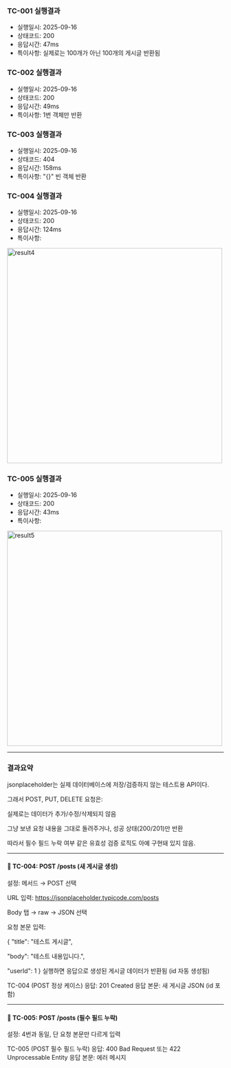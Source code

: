 ### TC-001 실행결과
- 실행일시: 2025-09-16
- 상태코드: 200
- 응답시간: 47ms
- 특이사항: 실제로는 100개가 아닌 100개의 게시글 반환됨

### TC-002 실행결과
- 실행일시: 2025-09-16
- 상태코드: 200
- 응답시간: 49ms
- 특이사항: 1번 객체만 반환

### TC-003 실행결과
- 실행일시: 2025-09-16
- 상태코드: 404
- 응답시간: 158ms
- 특이사항: "{}" 빈 객체 반환

### TC-004 실행결과
- 실행일시: 2025-09-16
- 상태코드: 200
- 응답시간: 124ms
- 특이사항:
  
<img src="https://github.com/user-attachments/assets/3b464355-7176-4c42-b2ff-7840c8872ea6" width="500px" alt="result4" />

### TC-005 실행결과
- 실행일시: 2025-09-16
- 상태코드: 200
- 응답시간: 43ms
- 특이사항:
  
<img width="500" alt="result5" src="https://github.com/user-attachments/assets/dacd576e-02ff-45d8-9d27-fd6322866b9d" />


---
### 결과요약 ###

jsonplaceholder는 실제 데이터베이스에 저장/검증하지 않는 테스트용 API이다.

그래서 POST, PUT, DELETE 요청은:

실제로는 데이터가 추가/수정/삭제되지 않음

그냥 보낸 요청 내용을 그대로 돌려주거나, 성공 상태(200/201)만 반환

따라서 필수 필드 누락 여부 같은 유효성 검증 로직도 아예 구현돼 있지 않음.


---

#### 🔹 TC-004: POST /posts (새 게시글 생성)

설정:
메서드 → POST 선택

URL 입력:
https://jsonplaceholder.typicode.com/posts

Body 탭 → raw → JSON 선택

요청 본문 입력:

{
"title": "테스트 게시글",

  "body": "테스트 내용입니다.",

  "userId": 1
}
실행하면 응답으로 생성된 게시글 데이터가 반환됨 (id 자동 생성됨)

TC-004 (POST 정상 케이스)
응답: 201 Created
응답 본문: 새 게시글 JSON (id 포함)

----

#### 🔹 TC-005: POST /posts (필수 필드 누락)
설정: 4번과 동일, 단 요청 본문만 다르게 입력

TC-005 (POST 필수 필드 누락)
응답: 400 Bad Request 또는 422 Unprocessable Entity
응답 본문: 에러 메시지





